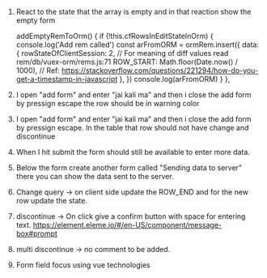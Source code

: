 1. React to the state that the array is empty and in that reaction show the empty form

   addEmptyRemToOrm() {
   if (!this.cfRowsInEditStateInOrm) {
   console.log('Add rem called')
   const arFromORM = ormRem.insert({
   data: {
   rowStateOfClientSession: 2, // For meaning of diff values read rem/db/vuex-orm/rems.js:71
   ROW_START: Math.floor(Date.now() / 1000), // Ref: https://stackoverflow.com/questions/221294/how-do-you-get-a-timestamp-in-javascript
   },
   })
   console.log(arFromORM)
   }
   },

2) I open "add form" and enter "jai kali ma" and then i close the add form by pressign escape the row should be in warning color

3) I open "add form" and enter "jai kali ma" and then i close the add form by pressign escape. In the table that row should not have change and discontinue

4) When I hit submit the form should still be available to enter more data.

5) Below the form create another form called "Sending data to server" there you can show the data sent to the server.

6) Change query -> on client side update the ROW_END and for the new row update the state.

7) discontinue -> On click give a confirm button with space for entering text. https://element.eleme.io/#/en-US/component/message-box#prompt

8) multi discontinue -> no comment to be added.

9) Form field focus using vue technologies

